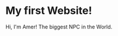 

<!DOCTYPE html>
<html>
<body>

<h1>My first Website!</h1>
<p>Hi, I'm Amer! The biggest NPC in the World.</p>

</body>
</html>
